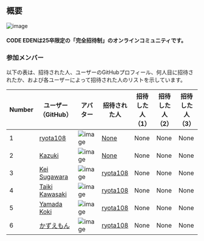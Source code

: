 ## 概要

![image](https://imgur.com/26Brrc6)

#### CODE EDENは25卒限定の「完全招待制」のオンラインコミュニティです。

### 参加メンバー

以下の表は、招待された人、ユーザーのGitHubプロフィール、何人目に招待されたか、および各ユーザーによって招待された人のリストを示しています。

| Number | ユーザー（GitHub） | アバター | 招待された人 | 招待した人（1）| 招待した人（2）| 招待した人（3）| 招待数 |
|-------|------------------|--------|------------|----------------|----------------|----------------|------|
| 1 | [ryota108](https://github.com/ryota108) | ![image](https://avatars.githubusercontent.com/u/83957178?v=4) | [None](https://github.com/None) | None | None | None | 0 |
| 2 | [Kazuki](https://github.com/cocoide) | ![image](https://avatars.githubusercontent.com/u/113165849?v=4) | [None](https://github.com/None) | None | None | None | 0 |
| 3 | [Kei Sugawara](https://github.com/keis8221) | ![image](https://avatars.githubusercontent.com/u/54695442?v=4) | [ryota108](https://github.com/ryota108) | None | None | None | 0 |
| 4 | [Taiki Kawasaki ](https://github.com/taikicoco) | ![image](https://avatars.githubusercontent.com/u/80304118?v=4) | [ryota108](https://github.com/ryota108) | None | None | None | 0 |
| 5 | [Yamada Koki](https://github.com/koki-algebra) | ![image](https://avatars.githubusercontent.com/u/54975589?v=4) | [ryota108](https://github.com/ryota108) | None | None | None | 0 |
| 6 | [かずえもん](https://github.com/kazuemon) | ![image](https://avatars.githubusercontent.com/u/12812934?v=4) | [ryota108](https://github.com/ryota108) | None | None | None | 0 |
